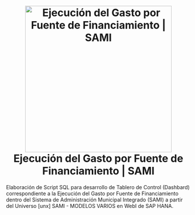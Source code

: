 <!-- Inicio de Encabezado -->
<h1 align="center">
  <br>
  <a href="https://github.com/KenetOrellana/SAMI-BI"><img src="https://upload.wikimedia.org/wikipedia/commons/1/14/Logo_SEFIN_Honduras.svg" alt="Ejecución del Gasto por Fuente de Financiamiento | SAMI" title="Ejecución del Gasto por Fuente de Financiamiento | SAMI" width="400" height="auto"></a>
  <br>
    Ejecución del Gasto por Fuente de Financiamiento | SAMI
  <br>
</h1>
<!-- Fin de Encabezado -->
Elaboración de Script SQL para desarrollo de Tablero de Control (Dashbard) correspondiente a la Ejecución del Gasto por Fuente de Financiamiento dentro del Sistema de Administración Municipal Integrado (SAMI) a partir del Universo [unx] SAMI - MODELOS VARIOS  en WebI de SAP HANA.
